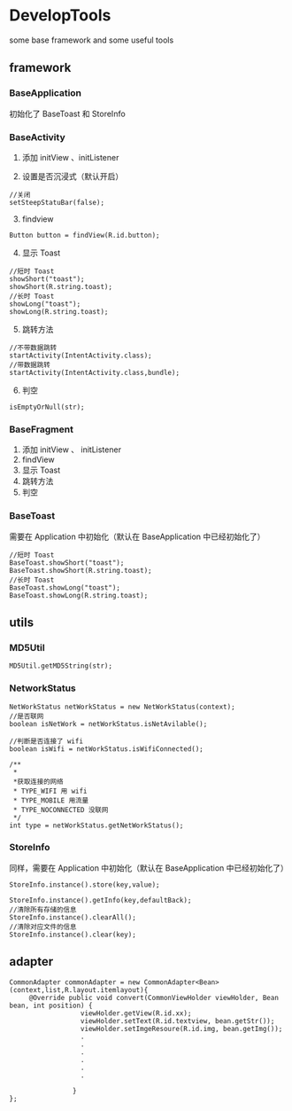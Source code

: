 # DevelopTools
some base framework and some useful tools

## framework
### BaseApplication
初始化了 BaseToast 和 StoreInfo
### BaseActivity
1. 添加 initView 、initListener

2. 设置是否沉浸式（默认开启）
 ```
 //关闭
 setSteepStatuBar(false);
 ```

3. findview
 ```
 Button button = findView(R.id.button);
 ```

4. 显示 Toast
 ```
 //短时 Toast
 showShort("toast");
 showShort(R.string.toast);
 //长时 Toast
 showLong("toast");
 showLong(R.string.toast);
 ```

5. 跳转方法
 ```
 //不带数据跳转
 startActivity(IntentActivity.class);
 //带数据跳转
 startActivity(IntentActivity.class,bundle);
 ```

6. 判空
 ```
 isEmptyOrNull(str);
 ```

### BaseFragment
1. 添加 initView 、 initListener
1. findView
2. 显示 Toast
3. 跳转方法
3. 判空

### BaseToast
需要在 Application 中初始化（默认在 BaseApplication 中已经初始化了）
 ```
 //短时 Toast
 BaseToast.showShort("toast");
 BaseToast.showShort(R.string.toast);
 //长时 Toast
 BaseToast.showLong("toast");
 BaseToast.showLong(R.string.toast);
 ```

 ## utils

 ### MD5Util
  ```
  MD5Util.getMD5String(str);
  ```

 ### NetworkStatus
  ```
  NetWorkStatus netWorkStatus = new NetWorkStatus(context);
  //是否联网
  boolean isNetWork = netWorkStatus.isNetAvilable();

  //判断是否连接了 wifi
  boolean isWifi = netWorkStatus.isWifiConnected();

  /**
   *
   *获取连接的网络
   * TYPE_WIFI 用 wifi
   * TYPE_MOBILE 用流量
   * TYPE_NOCONNECTED 没联网
   */
  int type = netWorkStatus.getNetWorkStatus();

  ```

 ### StoreInfo
 同样，需要在 Application 中初始化（默认在 BaseApplication 中已经初始化了）
 ```
 StoreInfo.instance().store(key,value);

 StoreInfo.instance().getInfo(key,defaultBack);
 //清除所有存储的信息
 StoreInfo.instance().clearAll();
 //清除对应文件的信息
 StoreInfo.instance().clear(key);
 ```

## adapter
```
CommonAdapter commonAdapter = new CommonAdapter<Bean>(context,list,R.layout.itemlayout){
     @Override public void convert(CommonViewHolder viewHolder, Bean bean, int position) {
                  viewHolder.getView(R.id.xx);
                  viewHolder.setText(R.id.textview, bean.getStr());
                  viewHolder.setImgeResoure(R.id.img, bean.getImg());
                  .
                  .
                  .
                  .
                  .
                  .

                }
};
```